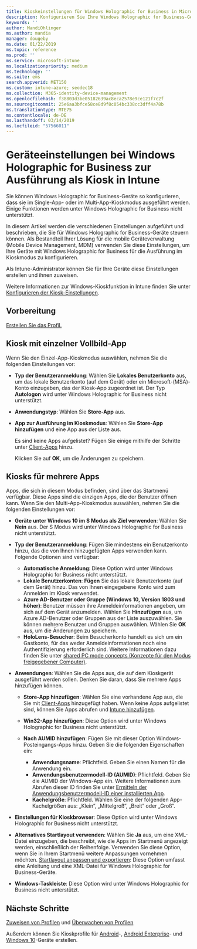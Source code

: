 ```yaml
---
title: Kioskeinstellungen für Windows Holographic for Business in Microsoft Intune – Azure | Microsoft-Dokumentation
description: Konfigurieren Sie Ihre Windows Holographic for Business-Geräte als Kiosks mit einer App oder mehreren Apps, und passen Sie das Startmenü an, fügen Sie Apps hinzu, zeigen Sie die Taskleiste an und konfigurieren Sie einen Webbrowser in Microsoft Intune.
keywords: ''
author: MandiOhlinger
ms.author: mandia
manager: dougeby
ms.date: 01/22/2019
ms.topic: reference
ms.prod: ''
ms.service: microsoft-intune
ms.localizationpriority: medium
ms.technology: ''
ms.suite: ems
search.appverid: MET150
ms.custom: intune-azure; seodec18
ms.collection: M365-identity-device-management
ms.openlocfilehash: f38803d3be05182639ac8eca2578e9ce121f7c2f
ms.sourcegitcommit: 25e6aa3bfce58ce8d9f8c054bc338cc3dff4a78b
ms.translationtype: MTE75
ms.contentlocale: de-DE
ms.lasthandoff: 03/14/2019
ms.locfileid: "57566011"
---
```

# <a name="windows-holographic-for-business-device-settings-to-run-as-a-kiosk-in-intune"></a>Geräteeinstellungen bei Windows Holographic for Business zur Ausführung als Kiosk in Intune

Sie können Windows Holographic for Business-Geräte so konfigurieren, dass sie im Single-App- oder im Multi-App-Kioskmodus ausgeführt werden. Einige Funktionen werden unter Windows Holographic for Business nicht unterstützt.

In diesem Artikel werden die verschiedenen Einstellungen aufgeführt und beschrieben, die Sie für Windows Holographic for Business-Geräte steuern können. Als Bestandteil Ihrer Lösung für die mobile Geräteverwaltung (Mobile Device Management, MDM) verwenden Sie diese Einstellungen, um Ihre Geräte mit Windows Holographic for Business für die Ausführung im Kioskmodus zu konfigurieren.

Als Intune-Administrator können Sie für Ihre Geräte diese Einstellungen erstellen und ihnen zuweisen.

Weitere Informationen zur Windows-Kioskfunktion in Intune finden Sie unter [Konfigurieren der Kiosk-Einstellungen](kiosk-settings.md).

## <a name="before-you-begin"></a>Vorbereitung

[Erstellen Sie das Profil.](kiosk-settings.md#create-the-profile)

## <a name="single-full-screen-app-kiosks"></a>Kiosk mit einzelner Vollbild-App

Wenn Sie den Einzel-App-Kioskmodus auswählen, nehmen Sie die folgenden Einstellungen vor:

- **Typ der Benutzeranmeldung**: Wählen Sie **Lokales Benutzerkonto** aus, um das lokale Benutzerkonto (auf dem Gerät) oder ein Microsoft-(MSA)-Konto einzugeben, das der Kiosk-App zugeordnet ist. Der Typ **Autologon** wird unter Windows Holographic for Business nicht unterstützt.

- **Anwendungstyp**: Wählen Sie **Store-App** aus.

- **App zur Ausführung im Kioskmodus**: Wählen Sie **Store-App hinzufügen** und eine App aus der Liste aus.

    Es sind keine Apps aufgelistet? Fügen Sie einige mithilfe der Schritte unter [Client-Apps](apps-add.md) hinzu.

    Klicken Sie auf **OK**, um die Änderungen zu speichern.

## <a name="multi-app-kiosks"></a>Kiosks für mehrere Apps

Apps, die sich in diesem Modus befinden, sind über das Startmenü verfügbar. Diese Apps sind die einzigen Apps, die der Benutzer öffnen kann. Wenn Sie den Multi-App-Kioskmodus auswählen, nehmen Sie die folgenden Einstellungen vor:

- **Geräte unter Windows 10 im S Modus als Ziel verwenden**: Wählen Sie **Nein** aus. Der S Modus wird unter Windows Holographic for Business nicht unterstützt.

- **Typ der Benutzeranmeldung**: Fügen Sie mindestens ein Benutzerkonto hinzu, das die von Ihnen hinzugefügten Apps verwenden kann. Folgende Optionen sind verfügbar: 

  - **Automatische Anmeldung**: Diese Option wird unter Windows Holographic for Business nicht unterstützt.
  - **Lokale Benutzerkonten**: **Fügen** Sie das lokale Benutzerkonto (auf dem Gerät) hinzu. Das von Ihnen eingegebene Konto wird zum Anmelden im Kiosk verwendet.
  - **Azure AD-Benutzer oder Gruppe (Windows 10, Version 1803 und höher)**: Benutzer müssen ihre Anmeldeinformationen angeben, um sich auf dem Gerät anzumelden. Wählen Sie **Hinzufügen** aus, um Azure AD-Benutzer oder Gruppen aus der Liste auszuwählen. Sie können mehrere Benutzer und Gruppen auswählen. Wählen Sie **OK** aus, um die Änderungen zu speichern.
  - **HoloLens-Besucher**: Beim Besucherkonto handelt es sich um ein Gastkonto, für das weder Anmeldeinformationen noch eine Authentifizierung erforderlich sind. Weitere Informationen dazu finden Sie unter [shared PC mode concepts (Konzepte für den Modus freigegebener Computer)](https://docs.microsoft.com/windows/configuration/set-up-shared-or-guest-pc#shared-pc-mode-concepts).

- **Anwendungen**: Wählen Sie die Apps aus, die auf dem Kioskgerät ausgeführt werden sollen. Denken Sie daran, dass Sie mehrere Apps hinzufügen können.

  - **Store-App hinzufügen**: Wählen Sie eine vorhandene App aus, die Sie mit [Client-Apps](apps-add.md) hinzugefügt haben. Wenn keine Apps aufgelistet sind, können Sie Apps abrufen und [Intune hinzufügen](store-apps-windows.md).
  - **Win32-App hinzufügen**: Diese Option wird unter Windows Holographic for Business nicht unterstützt.
  - **Nach AUMID hinzufügen**: Fügen Sie mit dieser Option Windows-Posteingangs-Apps hinzu. Geben Sie die folgenden Eigenschaften ein: 

    - **Anwendungsname**: Pflichtfeld. Geben Sie einen Namen für die Anwendung ein.
    - **Anwendungsbenutzermodell-ID (AUMID)**: Pflichtfeld. Geben Sie die AUMID der Windows-App ein. Weitere Informationen zum Abrufen dieser ID finden Sie unter [Ermitteln der Anwendungsbenutzermodell-ID einer installierten App](https://docs.microsoft.com/windows-hardware/customize/enterprise/find-the-application-user-model-id-of-an-installed-app).
    - **Kachelgröße**: Pflichtfeld. Wählen Sie eine der folgenden App-Kachelgrößen aus: „Klein“, „Mittelgroß“, „Breit“ oder „Groß“.

- **Einstellungen für Kioskbrowser**: Diese Option wird unter Windows Holographic for Business nicht unterstützt.

- **Alternatives Startlayout verwenden**: Wählen Sie **Ja** aus, um eine XML-Datei einzugeben, die beschreibt, wie die Apps im Startmenü angezeigt werden, einschließlich der Reihenfolge. Verwenden Sie diese Option, wenn Sie in Ihrem Startmenü weitere Anpassungen vornehmen möchten. [Startlayout anpassen und exportieren](https://docs.microsoft.com/hololens/hololens-kiosk#start-layout-for-hololens): Diese Option umfasst eine Anleitung und eine XML-Datei für Windows Holographic for Business-Geräte.

- **Windows-Taskleiste**: Diese Option wird unter Windows Holographic for Business nicht unterstützt.

## <a name="next-steps"></a>Nächste Schritte

[Zuweisen von Profilen](device-profile-assign.md) und [Überwachen von Profilen](device-profile-monitor.md)

Außerdem können Sie Kioskprofile für [Android](device-restrictions-android.md#kiosk)-, [Android Enterprise](device-restrictions-android-for-work.md#dedicated-device-settings)- und [Windows 10](kiosk-settings-windows.md)-Geräte erstellen.
